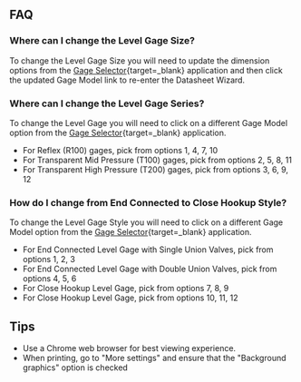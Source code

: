 ## **FAQ**

### **Where can I change the Level Gage Size?**
To change the Level Gage Size you will need to update the dimension options from the [Gage Selector](https://gage-selector.infernomfg.net){target=_blank} application and then click the updated Gage Model link to re-enter the Datasheet Wizard.

### **Where can I change the Level Gage Series?**
To change the Level Gage you will need to click on a different Gage Model option from the [Gage Selector](https://gage-selector.infernomfg.net){target=_blank} application.  

- For Reflex (R100) gages, pick from options 1, 4, 7, 10  
- For Transparent Mid Pressure (T100) gages, pick from options 2, 5, 8, 11
- For Transparent High Pressure (T200) gages, pick from options 3, 6, 9, 12

### **How do I change from End Connected to Close Hookup Style?**
To change the Level Gage Style you will need to click on a different Gage Model option from the [Gage Selector](https://gage-selector.infernomfg.net){target=_blank} application.  

- For End Connected Level Gage with Single Union Valves, pick from options 1, 2, 3
- For End Connected Level Gage with Double Union Valves, pick from options 4, 5, 6
- For Close Hookup Level Gage, pick from options 7, 8, 9
- For Close Hookup Level Gage, pick from options 10, 11, 12 

## **Tips**
- Use a Chrome web browser for best viewing experience.
- When printing, go to "More settings" and ensure that the "Background graphics" option is checked

